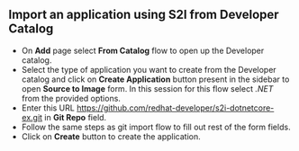 ## Import an application using S2I from Developer Catalog

- On **Add** page select **From Catalog** flow to open up the Developer catalog.
- Select the type of application you want to create from the Developer catalog and click on **Create Application** button present in the sidebar to open **Source to Image** form. In this session for this flow select *.NET* from the provided options.
- Enter this URL https://github.com/redhat-developer/s2i-dotnetcore-ex.git in **Git Repo** field.
- Follow the same steps as git import flow to fill out rest of the form fields.
- Click on **Create** button to create the application.   